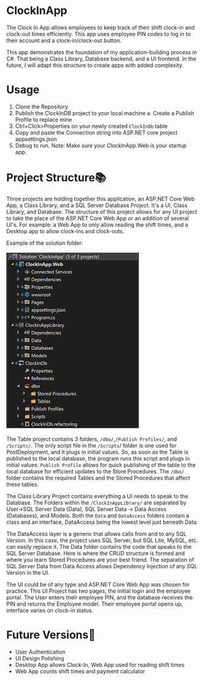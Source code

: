 # ClockInApp
The Clock In App allows employees to keep track of their shift clock-in and clock-out times efficiently. This app uses employee PIN codes to log in to their account and a clock-in/clock-out button.

This app demonstrates the foundation of my application-building process in C#. That being a Class Library, Database backend, and a UI frontend. In the future, I will adapt this structure to create apps with added complexity.

# Usage
1. Clone the Repository
2. Publish the ClockInDB project to your local machine
	a. Create a Publish Profile to replace mine
3. Ctrl+Click>Properties on your newly created `ClockInDb` table
4. Copy and paste the Connection string into ASP.NET core project appsettings.json
5. Debug to run. Note: Make sure your ClockInApp.Web is your startup app.

# Project Structure📚
Three projects are holding together this application, an ASP.NET Core Web App, a Class Library, and a SQL Server Database Project. It's a UI, Class Library, and Database. The structure of this project allows for any UI project to take the place of the ASP.NET Core Web App or an addition of several UI's. For example: a Web App to only allow reading the shift times, and a Desktop app to allow clock-ins and clock-outs.

Example of the solution folder:<br><br>
![solution](./solution.png)<br><br>
The Table project contains 3 folders, `/dbo/`,`/Publish Profiles/`, and `/Scripts/`. The only script file in the `/Scripts`/ folder is one used for PostDeployment, and it plugs in initial values. So, as soon as the Table is published to the local database, the program runs this script and plugs in initial values. `Publish Profile` allows for quick publishing of the table to the local database for efficient updates to the Store Procedures. The `/dbo/` folder contains the required Tables and the Stored Procedures that affect these tables.

The Class Library Project contains everything a UI needs to speak to the Database. The Folders within the `/ClockInAppLibrary/` are separated by User->SQL Server Data (Data), SQL Server Data -> Data Access (Databases), and Models. Both the `Data` and `DataAccess` folders contain a class and an interface, DataAccess being the lowest level just beneath Data. 

The DataAccess layer is a generic that allows calls from and to any SQL Version. In this case, the project uses SQL Server, but SQL Lite, MySQL, etc. can easily replace it. The Data folder contains the code that speaks to the SQL Server Database. Here is where the CRUD structure is formed and where you learn Stored Procedures are your best friend. The separation of SQL Server Data from Data Access allows Dependency Injection of any SQL Version in the UI. 

The UI could be of any type and ASP.NET Core Web App was chosen for practice. This UI Project has two pages, the initial login and the employee portal. The User enters their employee PIN, and the database receives the PIN and returns the Employee model. Their employee portal opens up, interface varies on clock-in status.

# Future Versions🔮
- User Authentication
- UI Design Polishing
- Desktop App allows Clock-In, Web App used for reading shift times
- Web App counts shift times and payment calculator
